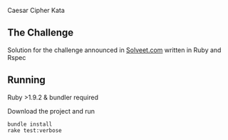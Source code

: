 Caesar Cipher Kata

The Challenge
-------------------

Solution for the challenge announced in [Solveet.com](http://www.solveet.com/exercises/Cifrado-Cesar/145) written in Ruby and Rspec

Running
-------------------

Ruby >1.9.2 & bundler required

Download the project and run
	
	bundle install
	rake test:verbose
